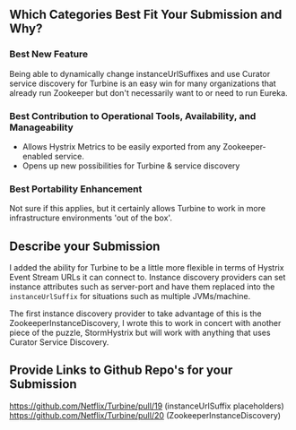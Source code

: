 ## Which Categories Best Fit Your Submission and Why?
### Best New Feature
Being able to dynamically change instanceUrlSuffixes and use Curator service discovery for Turbine is an easy win for many organizations that already run Zookeeper but don't necessarily want to or need to run Eureka.

### Best Contribution to Operational Tools, Availability, and Manageability
* Allows Hystrix Metrics to be easily exported from any Zookeeper-enabled service.
* Opens up new possibilities for Turbine & service discovery

### Best Portability Enhancement
Not sure if this applies, but it certainly allows Turbine to work in more infrastructure environments 'out of the box'.

## Describe your Submission
I added the ability for Turbine to be a little more flexible in terms of Hystrix Event Stream URLs it can connect to. Instance discovery providers can set instance attributes such as server-port and have them replaced into the `instanceUrlSuffix` for situations such as multiple JVMs/machine.

The first instance discovery provider to take advantage of this is the ZookeeperInstanceDiscovery, I wrote this to work in concert with another piece of the puzzle, StormHystrix but will work with anything that uses Curator Service Discovery.

## Provide Links to Github Repo's for your Submission
https://github.com/Netflix/Turbine/pull/19 (instanceUrlSuffix placeholders)
https://github.com/Netflix/Turbine/pull/20 (ZookeeperInstanceDiscovery)
